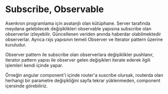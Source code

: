 # Subscribe, Observable

Asenkron programlama için avatanjlı olan kütüphane. Server tarafında meydana gelebilecek değişiklikleri observable yapısına subscribe olan observerlar izleyebilir. Güncellenen veriden anında haberdar olabilmektedir observerlar. Ayrıca rxjs yapısının temeli Observer ve Iterator pattern üzerine kuruludur.

Observer pattern ile subscribe olan observerlara değişiklikler pushlanır, iterator pattern yapısı ile observer gelen değişikleri iterate ederek ilgili işlemleri kendi içinde yapar.

Örneğin angular component'i içinde router'a suscribe olursak, routerda olan herhangi bir parametre değişikliğini sayfa tekrar yüklenmeden, component içersinde görebiliriz.
